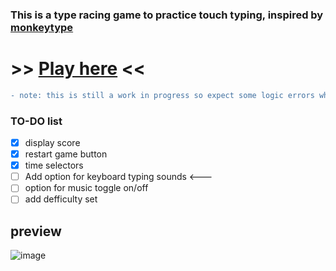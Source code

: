 ### This is a type racing game to practice touch typing, inspired by [monkeytype](https://monkeytype.com)

# >> [Play here](https://oeuf16.github.io/Type-racer/) << 
```diff
- note: this is still a work in progress so expect some logic errors while testing.
```

### TO-DO list
- [x] display score
- [x] restart game button 
- [x] time selectors
- [ ] Add option for keyboard typing sounds <---
- [ ] option for music toggle on/off 
- [ ] add defficulty set
## preview

![image](https://user-images.githubusercontent.com/93136950/181934535-52c9c976-4277-4a9a-babe-1a117ad627aa.png)




